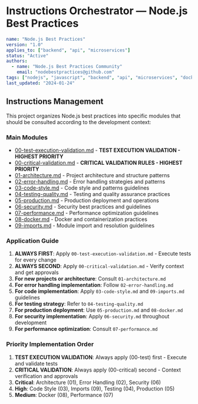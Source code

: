 # Instructions Orchestrator — Node.js Best Practices

```yaml
name: "Node.js Best Practices"
version: "1.0"
applies_to: ["backend", "api", "microservices"]
status: "Active"
authors:
  - name: "Node.js Best Practices Community"
    email: "nodebestpractices@github.com"
tags: ["nodejs", "javascript", "backend", "api", "microservices", "docker", "security"]
last_updated: "2024-01-24"
```

## Instructions Management
This project organizes Node.js best practices into specific modules that should be consulted according to the development context:

### Main Modules
- [00-test-execution-validation.md](./00-test-execution-validation.md) - **TEST EXECUTION VALIDATION - HIGHEST PRIORITY**
- [00-critical-validation.md](./00-critical-validation.md) - **CRITICAL VALIDATION RULES - HIGHEST PRIORITY**
- [01-architecture.md](./01-architecture.md) - Project architecture and structure patterns
- [02-error-handling.md](./02-error-handling.md) - Error handling strategies and patterns
- [03-code-style.md](./03-code-style.md) - Code style and patterns guidelines
- [04-testing-quality.md](./04-testing-quality.md) - Testing and quality assurance practices
- [05-production.md](./05-production.md) - Production deployment and operations
- [06-security.md](./06-security.md) - Security best practices and guidelines
- [07-performance.md](./07-performance.md) - Performance optimization guidelines
- [08-docker.md](./08-docker.md) - Docker and containerization practices
- [09-imports.md](./09-imports.md) - Module import and resolution guidelines

### Application Guide
1. **ALWAYS FIRST**: Apply `00-test-execution-validation.md` - Execute tests for every change
2. **ALWAYS SECOND**: Apply `00-critical-validation.md` - Verify context and get approvals
2. **For new projects or architecture**: Consult `01-architecture.md`
3. **For error handling implementation**: Follow `02-error-handling.md`
4. **For code implementation**: Apply `03-code-style.md` and `09-imports.md` guidelines
5. **For testing strategy**: Refer to `04-testing-quality.md`
6. **For production deployment**: Use `05-production.md` and `08-docker.md`
7. **For security implementation**: Apply `06-security.md` throughout development
8. **For performance optimization**: Consult `07-performance.md`

### Priority Implementation Order
1. **TEST EXECUTION VALIDATION**: Always apply (00-test) first - Execute and validate tests
2. **CRITICAL VALIDATION**: Always apply (00-critical) second - Context verification and approvals
3. **Critical**: Architecture (01), Error Handling (02), Security (06)
3. **High**: Code Style (03), Imports (09), Testing (04), Production (05)
4. **Medium**: Docker (08), Performance (07)
